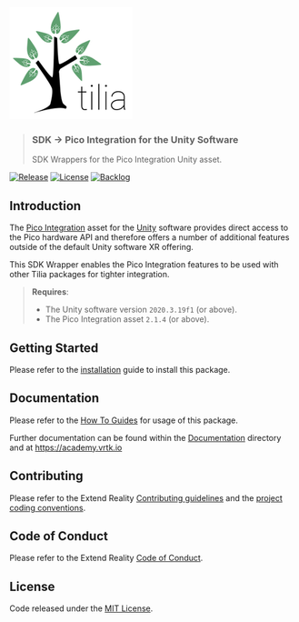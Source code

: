 [![Tilia logo][Tilia-Image]](#)

> ### SDK -> Pico Integration for the Unity Software
> SDK Wrappers for the Pico Integration Unity asset.

[![Release][Version-Release]][Releases]
[![License][License-Badge]][License]
[![Backlog][Backlog-Badge]][Backlog]

## Introduction

The [Pico Integration] asset for the [Unity] software provides direct access to the Pico hardware API and therefore offers a number of additional features outside of the default Unity software XR offering.

This SDK Wrapper enables the Pico Integration features to be used with other Tilia packages for tighter integration.

> **Requires**:
> * The Unity software version `2020.3.19f1` (or above).
> * The Pico Integration asset `2.1.4` (or above).

## Getting Started

Please refer to the [installation] guide to install this package.

## Documentation

Please refer to the [How To Guides] for usage of this package.

Further documentation can be found within the [Documentation] directory and at https://academy.vrtk.io

## Contributing

Please refer to the Extend Reality [Contributing guidelines] and the [project coding conventions].

## Code of Conduct

Please refer to the Extend Reality [Code of Conduct].

## License

Code released under the [MIT License][License].

[License-Badge]: https://img.shields.io/github/license/ExtendRealityLtd/Tilia.SDK.PicoIntegration.Unity.svg
[Version-Release]: https://img.shields.io/github/release/ExtendRealityLtd/Tilia.SDK.PicoIntegration.Unity.svg
[project coding conventions]: https://github.com/ExtendRealityLtd/.github/blob/master/CONVENTIONS/UNITY3D.md

[Tilia-Image]: https://raw.githubusercontent.com/ExtendRealityLtd/related-media/main/github/readme/tilia.png
[License]: LICENSE.md
[Documentation]: Documentation/
[How To Guides]: Documentation/HowToGuides/
[Installation]: Documentation/HowToGuides/Installation/README.md
[Backlog]: http://tracker.vrtk.io
[Backlog-Badge]: https://img.shields.io/badge/project-backlog-78bdf2.svg
[Releases]: ../../releases
[Contributing guidelines]: https://github.com/ExtendRealityLtd/.github/blob/master/CONTRIBUTING.md
[Code of Conduct]: https://github.com/ExtendRealityLtd/.github/blob/master/CODE_OF_CONDUCT.md

[Pico Integration]: https://developer-global.pico-interactive.com/sdk?deviceId=1&platformId=1&itemId=12
[Unity]: https://unity3d.com/
